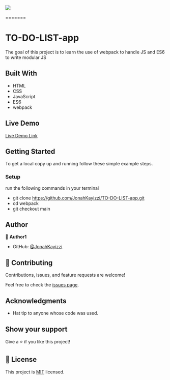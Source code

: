![](https://img.shields.io/badge/Microverse-blueviolet)

=======

# TO-DO-LIST-app

The goal of this project is to learn the use of webpack to handle JS and ES6 to write modular JS

## Built With

- HTML
- CSS
- JavaScript
- ES6
- webpack

## Live Demo

[Live Demo Link](https://jonahkayizzi.github.io/TO-DO-LIST-app/)

## Getting Started

To get a local copy up and running follow these simple example steps.

### Setup

run the following commands in your terminal

- git clone https://github.com/JonahKayizzi/TO-DO-LIST-app.git
- cd webpack
- git checkout main

## Author

👤 **Author1**

- GitHub: [@JonahKayizzi](https://github.com/JonahKayizzi)

## 🤝 Contributing

Contributions, issues, and feature requests are welcome!

Feel free to check the [issues page](https://github.com/JonahKayizzi/TO-DO-LIST-app/issues).

## Acknowledgments

- Hat tip to anyone whose code was used.

## Show your support

Give a ⭐️ if you like this project!

## 📝 License

This project is [MIT](./LICENSE) licensed.
